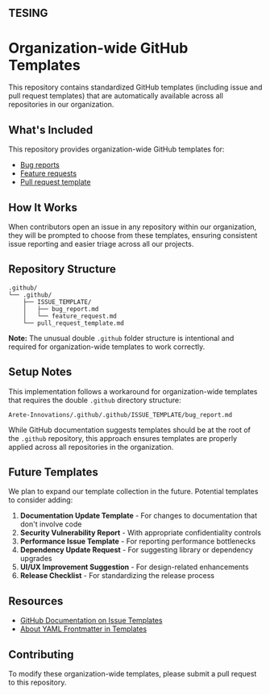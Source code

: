 ## TESING

# Organization-wide GitHub Templates

This repository contains standardized GitHub templates (including issue and pull request templates) that are automatically available across all repositories in our organization.

## What's Included

This repository provides organization-wide GitHub templates for:

- [Bug reports](<[.github/ISSUE_TEMPLATE/bug_report.md](https://github.com/Arete-Innovations/.github/blob/main/.github/ISSUE_TEMPLATE/%20bug_report.md)>)
- [Feature requests](<[.github/ISSUE_TEMPLATE/feature_request.md](https://github.com/Arete-Innovations/.github/blob/main/.github/ISSUE_TEMPLATE/feature_request.md)>)
- [Pull request template](https://github.com/Arete-Innovations/.github/blob/main/.github/pull_request_template.md)

## How It Works

When contributors open an issue in any repository within our organization, they will be prompted to choose from these templates, ensuring consistent issue reporting and easier triage across all our projects.

## Repository Structure

```
.github/
└── .github/
    ├── ISSUE_TEMPLATE/
    │   ├── bug_report.md
    │   └── feature_request.md
    └── pull_request_template.md

```

**Note:** The unusual double `.github` folder structure is intentional and required for organization-wide templates to work correctly.

## Setup Notes

This implementation follows a workaround for organization-wide templates that requires the double `.github` directory structure:

```
Arete-Innovations/.github/.github/ISSUE_TEMPLATE/bug_report.md
```

While GitHub documentation suggests templates should be at the root of the `.github` repository, this approach ensures templates are properly applied across all repositories in the organization.

## Future Templates

We plan to expand our template collection in the future. Potential templates to consider adding:

1. **Documentation Update Template** - For changes to documentation that don't involve code
2. **Security Vulnerability Report** - With appropriate confidentiality controls
3. **Performance Issue Template** - For reporting performance bottlenecks
4. **Dependency Update Request** - For suggesting library or dependency upgrades
5. **UI/UX Improvement Suggestion** - For design-related enhancements
6. **Release Checklist** - For standardizing the release process

## Resources

- [GitHub Documentation on Issue Templates](https://docs.github.com/en/communities/using-templates-to-encourage-useful-issues-and-pull-requests/configuring-issue-templates-for-your-repository)
- [About YAML Frontmatter in Templates](https://docs.github.com/en/communities/using-templates-to-encourage-useful-issues-and-pull-requests/syntax-for-issue-forms)

## Contributing

To modify these organization-wide templates, please submit a pull request to this repository.
